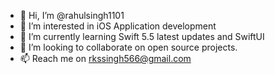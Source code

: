 - 👋 Hi, I’m @rahulsingh1101
- 👀 I’m interested in iOS Application development
- 🌱 I’m currently learning Swift 5.5 latest updates and SwiftUI
- 💞️ I’m looking to collaborate on open source projects.
- 📫 Reach me on rkssingh566@gmail.com

<!---
rahulsingh1101/rahulsingh1101 is a ✨ special ✨ repository because its `README.md` (this file) appears on your GitHub profile.
You can click the Preview link to take a look at your changes.
--->
